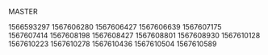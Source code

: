 MASTER

1566593297
1567606280
1567606427
1567606639
1567607175
1567607414
1567608198
1567608427
1567608801
1567608930
1567610128
1567610223
1567610278
1567610436
1567610504
1567610589
